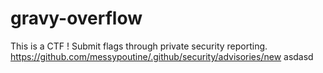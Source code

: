 # gravy-overflow

This is a CTF !
Submit flags through private security reporting. https://github.com/messypoutine/.github/security/advisories/new
asdasd
